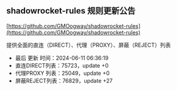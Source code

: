 ## shadowrocket-rules 规则更新公告

[https://github.com/GMOogway/shadowrocket-rules](https://github.com/GMOogway/shadowrocket-rules)

提供全面的直连（DIRECT）、代理（PROXY）、屏蔽（REJECT）列表
- 最后 更新 时间：2024-06-11 06:36:19
- 直连DIRECT列表：75723，update +0
- 代理PROXY 列表：25049，update +0
- 屏蔽REJECT列表：76829，update +27